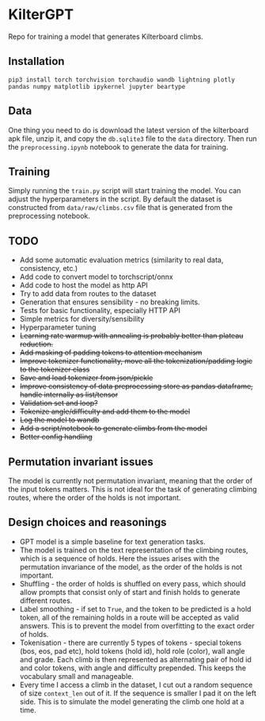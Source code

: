 # KilterGPT

Repo for training a model that generates Kilterboard climbs.

## Installation

`pip3 install torch torchvision torchaudio wandb lightning plotly pandas numpy matplotlib ipykernel jupyter beartype`

## Data

One thing you need to do is download the latest version of the kilterboard apk file, unzip it, and copy the `db.sqlite3` file to the `data` directory.
Then run the `preprocessing.ipynb` notebook to generate the data for training.

## Training

Simply running the `train.py` script will start training the model.
You can adjust the hyperparameters in the script.
By default the dataset is constructed from `data/raw/climbs.csv` file that is generated from the preprocessing notebook.

## TODO

* Add some automatic evaluation metrics (similarity to real data, consistency, etc.)
* Add code to convert model to torchscript/onnx
* Add code to host the model as http API
* Try to add data from routes to the dataset
* Generation that ensures sensibility - no breaking limits.
* Tests for basic functionality, especially HTTP API
* Simple metrics for diversity/sensibility
* Hyperparameter tuning
* ~~Learning rate warmup with annealing is probably better than plateau reduction.~~
* ~~Add masking of padding tokens to attention mechanism~~
* ~~Improve tokenizer functionality, move all the tokenization/padding logic to the tokenizer class~~
* ~~Save and load tokenizer from json/pickle~~
* ~~Improve consistency of data preprocessing store as pandas dataframe, handle internally as list/tensor~~
* ~~Validation set and loop?~~
* ~~Tokenize angle/difficulty and add them to the model~~
* ~~Log the model to wandb~~
* ~~Add a script/notebook to generate climbs from the model~~
* ~~Better config handling~~

## Permutation invariant issues

The model is currently not permutation invariant, meaning that the order of the input tokens matters.
This is not ideal for the task of generating climbing routes, where the order of the holds is not important.

## Design choices and reasonings

* GPT model is a simple baseline for text generation tasks.
* The model is trained on the text representation of the climbing routes, which is a sequence of holds. Here the issues arises with the permutation invariance of the model, as the order of the holds is not important.
* Shuffling - the order of holds is shuffled on every pass, which should allow prompts that consist only of start and finish holds to generate different routes.
* Label smoothing - if set to `True`, and the token to be predicted is a hold token, all of the remaining holds in a route will be accepted as valid answers. This is to prevent the model from overfitting to the exact order of holds.
* Tokenisation - there are currently 5 types of tokens - special tokens (bos, eos, pad etc), hold tokens (hold id), hold role (color), wall angle and grade. Each climb is then represented as alternating pair of hold id and color tokens, with angle and difficulty prepended. This keeps the vocabulary small and manageable.
* Every time I access a climb in the dataset, I cut out a random sequence of size `context_len` out of it. If the sequence is smaller I pad it on the left side. This is to simulate the model generating the climb one hold at a time.
